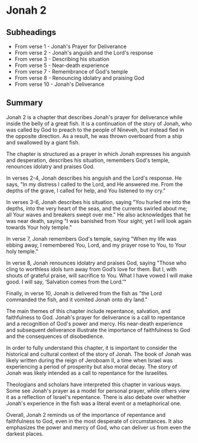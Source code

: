 # Jonah 2

## Subheadings

* From verse 1 - Jonah's Prayer for Deliverance
* From verse 2 - Jonah's anguish and the Lord's response
* From verse 3 - Describing his situation
* From verse 5 - Near-death experience
* From verse 7 - Remembrance of God's temple
* From verse 8 - Renouncing idolatry and praising God
* From verse 10 - Jonah's Deliverance

## Summary

Jonah 2 is a chapter that describes Jonah's prayer for deliverance while inside the belly of a great fish. It is a continuation of the story of Jonah, who was called by God to preach to the people of Nineveh, but instead fled in the opposite direction. As a result, he was thrown overboard from a ship and swallowed by a giant fish. 

The chapter is structured as a prayer in which Jonah expresses his anguish and desperation, describes his situation, remembers God's temple, renounces idolatry and praises God. 

In verses 2-4, Jonah describes his anguish and the Lord's response. He says, "In my distress I called to the Lord, and He answered me. From the depths of the grave, I called for help, and You listened to my cry." 

In verses 3-6, Jonah describes his situation, saying "You hurled me into the depths, into the very heart of the seas, and the currents swirled about me; all Your waves and breakers swept over me." He also acknowledges that he was near death, saying "I was banished from Your sight; yet I will look again towards Your holy temple." 

In verse 7, Jonah remembers God's temple, saying "When my life was ebbing away, I remembered You, Lord, and my prayer rose to You, to Your holy temple." 

In verse 8, Jonah renounces idolatry and praises God, saying "Those who cling to worthless idols turn away from God’s love for them. But I, with shouts of grateful praise, will sacrifice to You. What I have vowed I will make good. I will say, ‘Salvation comes from the Lord.'" 

Finally, in verse 10, Jonah is delivered from the fish as "the Lord commanded the fish, and it vomited Jonah onto dry land." 

The main themes of this chapter include repentance, salvation, and faithfulness to God. Jonah's prayer for deliverance is a call to repentance and a recognition of God's power and mercy. His near-death experience and subsequent deliverance illustrate the importance of faithfulness to God and the consequences of disobedience.

In order to fully understand this chapter, it is important to consider the historical and cultural context of the story of Jonah. The book of Jonah was likely written during the reign of Jeroboam II, a time when Israel was experiencing a period of prosperity but also moral decay. The story of Jonah was likely intended as a call to repentance for the Israelites. 

Theologians and scholars have interpreted this chapter in various ways. Some see Jonah's prayer as a model for personal prayer, while others view it as a reflection of Israel's repentance. There is also debate over whether Jonah's experience in the fish was a literal event or a metaphorical one.

Overall, Jonah 2 reminds us of the importance of repentance and faithfulness to God, even in the most desperate of circumstances. It also emphasizes the power and mercy of God, who can deliver us from even the darkest places.